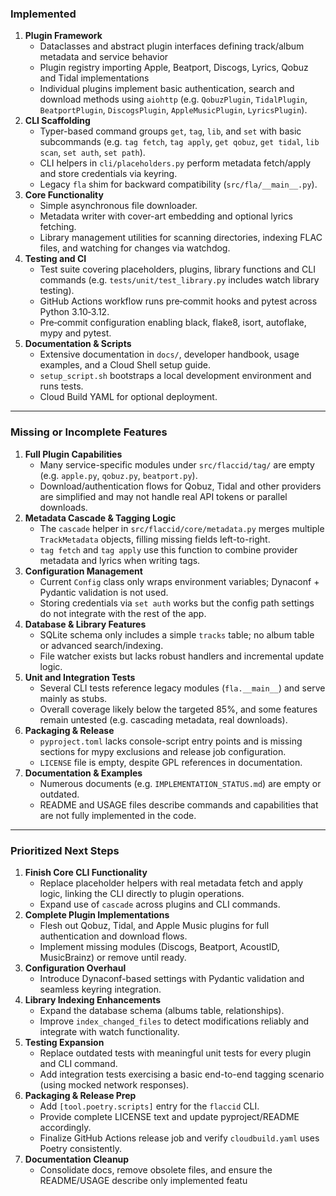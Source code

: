 ### Implemented

1. **Plugin Framework**
   - Dataclasses and abstract plugin interfaces defining track/album metadata and service behavior
   - Plugin registry importing Apple, Beatport, Discogs, Lyrics, Qobuz and Tidal implementations
   - Individual plugins implement basic authentication, search and download methods using `aiohttp` (e.g. `QobuzPlugin`, `TidalPlugin`, `BeatportPlugin`, `DiscogsPlugin`, `AppleMusicPlugin`, `LyricsPlugin`).
2. **CLI Scaffolding**
   - Typer-based command groups `get`, `tag`, `lib`, and `set` with basic subcommands (e.g. `tag fetch`, `tag apply`, `get qobuz`, `get tidal`, `lib scan`, `set auth`, `set path`).
   - CLI helpers in `cli/placeholders.py` perform metadata fetch/apply and store credentials via keyring.
   - Legacy `fla` shim for backward compatibility (`src/fla/__main__.py`).
3. **Core Functionality**
   - Simple asynchronous file downloader.
   - Metadata writer with cover-art embedding and optional lyrics fetching.
   - Library management utilities for scanning directories, indexing FLAC files, and watching for changes via watchdog.
4. **Testing and CI**
   - Test suite covering placeholders, plugins, library functions and CLI commands (e.g. `tests/unit/test_library.py` includes watch library testing).
   - GitHub Actions workflow runs pre‑commit hooks and pytest across Python 3.10‑3.12.
   - Pre‑commit configuration enabling black, flake8, isort, autoflake, mypy and pytest.
5. **Documentation & Scripts**
   - Extensive documentation in `docs/`, developer handbook, usage examples, and a Cloud Shell setup guide.
   - `setup_script.sh` bootstraps a local development environment and runs tests.
   - Cloud Build YAML for optional deployment.

------

### Missing or Incomplete Features

1. **Full Plugin Capabilities**
   - Many service-specific modules under `src/flaccid/tag/` are empty (e.g. `apple.py`, `qobuz.py`, `beatport.py`).
   - Download/authentication flows for Qobuz, Tidal and other providers are simplified and may not handle real API tokens or parallel downloads.
2. **Metadata Cascade & Tagging Logic**
   - The `cascade` helper in `src/flaccid/core/metadata.py` merges multiple
     `TrackMetadata` objects, filling missing fields left-to-right.
   - `tag fetch` and `tag apply` use this function to combine provider metadata
     and lyrics when writing tags.
3. **Configuration Management**
   - Current `Config` class only wraps environment variables; Dynaconf + Pydantic validation is not used.
   - Storing credentials via `set auth` works but the config path settings do not integrate with the rest of the app.
4. **Database & Library Features**
   - SQLite schema only includes a simple `tracks` table; no album table or advanced search/indexing.
   - File watcher exists but lacks robust handlers and incremental update logic.
5. **Unit and Integration Tests**
   - Several CLI tests reference legacy modules (`fla.__main__`) and serve mainly as stubs.
   - Overall coverage likely below the targeted 85%, and some features remain untested (e.g. cascading metadata, real downloads).
6. **Packaging & Release**
   - `pyproject.toml` lacks console-script entry points and is missing sections for mypy exclusions and release job configuration.
   - `LICENSE` file is empty, despite GPL references in documentation.
7. **Documentation & Examples**
   - Numerous documents (e.g. `IMPLEMENTATION_STATUS.md`) are empty or outdated.
   - README and USAGE files describe commands and capabilities that are not fully implemented in the code.

------

### Prioritized Next Steps

1. **Finish Core CLI Functionality**
   - Replace placeholder helpers with real metadata fetch and apply logic, linking the CLI directly to plugin operations.
   - Expand use of `cascade` across plugins and CLI commands.
2. **Complete Plugin Implementations**
   - Flesh out Qobuz, Tidal, and Apple Music plugins for full authentication and download flows.
   - Implement missing modules (Discogs, Beatport, AcoustID, MusicBrainz) or remove until ready.
3. **Configuration Overhaul**
   - Introduce Dynaconf-based settings with Pydantic validation and seamless keyring integration.
4. **Library Indexing Enhancements**
   - Expand the database schema (albums table, relationships).
   - Improve `index_changed_files` to detect modifications reliably and integrate with watch functionality.
5. **Testing Expansion**
   - Replace outdated tests with meaningful unit tests for every plugin and CLI command.
   - Add integration tests exercising a basic end-to-end tagging scenario (using mocked network responses).
6. **Packaging & Release Prep**
   - Add `[tool.poetry.scripts]` entry for the `flaccid` CLI.
   - Provide complete LICENSE text and update pyproject/README accordingly.
   - Finalize GitHub Actions release job and verify `cloudbuild.yaml` uses Poetry consistently.
7. **Documentation Cleanup**
   - Consolidate docs, remove obsolete files, and ensure the README/USAGE describe only implemented featu
